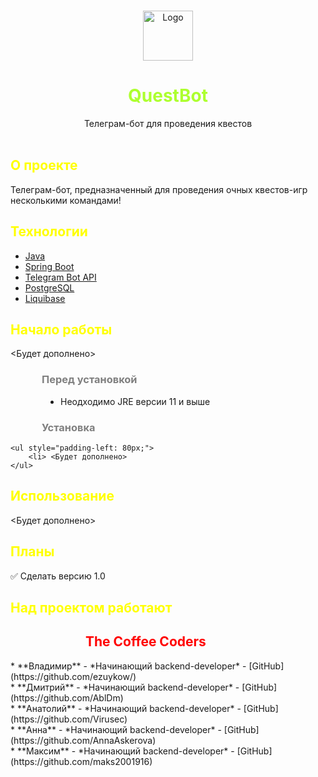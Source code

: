 <br/>
<p style="text-align: center;">
  <a href="https://github.com/ezuykow/QuestBot">
    <img src="https://github.com/ezuykow/QuestBot/blob/master/src/main/resources/pictures/logo.png?raw=true" alt="Logo" width="80" height="80">
  </a>
<h1 style="text-align: center; color: greenyellow">QuestBot</h1>

  <p style="text-align: center;">
    Телеграм-бот для проведения квестов
    <br/>
    <br/>
  </p>

<h2 style="color: yellow">О проекте</h2>

Телеграм-бот, предназначенный для проведения очных квестов-игр несколькими командами!

<h2 style="color: yellow">Технологии</h2>

* [Java](https://www.java.com/ru/)
* [Spring Boot](https://www.java.com/ru/)
* [Telegram Bot API](https://core.telegram.org/bots/api)
* [PostgreSQL](https://www.postgresql.org/)
* [Liquibase](https://www.liquibase.org/)

<h2 style="color: yellow">Начало работы</h2>

<Будет дополнено>

<h3 style="color: grey; margin-left: 50px">Перед установкой</h3>
    <ul style="padding-left: 80px;">
        <li> Неодходимо JRE версии 11 и выше
    </ul>
<h3 style="color: grey; margin-left: 50px">Установка</h3>

    <ul style="padding-left: 80px;">
        <li> <Будет дополнено>
    </ul>

<h2 style="color: yellow">Использование</h2>

<Будет дополнено>

<h2 style="color: yellow">Планы</h2>

:white_check_mark: Сделать версию 1.0

<h2 style="color: yellow">Над проектом работают</h2>
<h2 style="padding-left: 120px; color: red">The Coffee Coders</h2>
* **Владимир** - *Начинающий backend-developer* - [GitHub](https://github.com/ezuykow/)</br>
* **Дмитрий** - *Начинающий backend-developer* - [GitHub](https://github.com/AblDm)</br>
* **Анатолий** - *Начинающий backend-developer* - [GitHub](https://github.com/Virusec)</br>
* **Анна** - *Начинающий backend-developer* - [GitHub](https://github.com/AnnaAskerova)</br>
* **Максим** - *Начинающий backend-developer* - [GitHub](https://github.com/maks2001916)</br>

